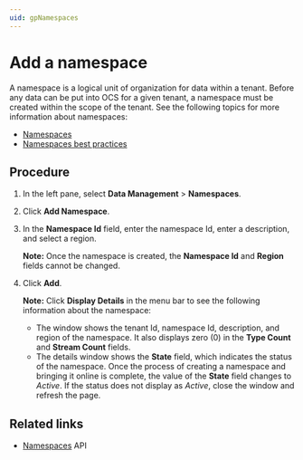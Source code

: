 ```yaml
---
uid: gpNamespaces
---
```


# Add a namespace

A namespace is a logical unit of organization for data within a tenant. Before any data can be put into OCS for a given tenant, a namespace must be created within the scope of the tenant. See the following topics for more information about namespaces:

- [Namespaces](xref:ccNamespaces)
- [Namespaces best practices](xref:bpNamespaces)

## Procedure

1. In the left pane, select **Data Management** > **Namespaces**.

1. Click **Add Namespace**.

1. In the **Namespace Id** field, enter the namespace Id, enter a description, and select a region. 

   **Note:** Once the namespace is created, the **Namespace Id** and **Region** fields cannot be changed.

1. Click **Add**.

   **Note:** Click **Display Details** in the menu bar to see the following information about the namespace:

    - The window shows the tenant Id, namespace Id, description, and region of the namespace. It also displays zero (0) in the **Type Count** and **Stream Count** fields.  
    - The details window shows the **State** field, which indicates the status of the namespace. Once the process of creating a namespace and bringing it online is complete, the value of the **State** field changes to *Active*. If the status does not display as *Active*, close the window and refresh the page. 

## Related links

- [Namespaces](xref:AccountNamespace_1) API
